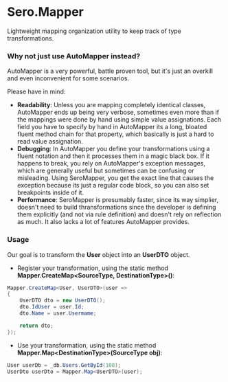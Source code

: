 # Sero.Mapper
Lightweight mapping organization utility to keep track of type transformations. 

### Why not just use AutoMapper instead?
AutoMapper is a very powerful, battle proven tool, but it&apos;s just an overkill and even inconvenient for some scenarios.

Please have in mind:

- **Readability**: Unless you are mapping completely identical classes, AutoMapper ends up being very verbose, sometimes even more than if the mappings were done by hand using simple value assignations. Each field you have to specify by hand in AutoMapper its a long, bloated fluent method chain for that property, which basically is just a hard to read value assignation.
- **Debugging**: In AutoMapper you define your transformations using a fluent notation and then it processes them in a magic black box. If it happens to break, you rely on AutoMapper&apos;s exception messages, which are generally useful but sometimes can be confusing or misleading. Using SeroMapper, you get the exact line that causes the exception because its just a regular code block, so you can also set breakpoints inside of it.
- **Performance**: SeroMapper is presumably faster, since its way simplier, doesn&apos;t need to build thransformations since the developer is defining them explicitly (and not via rule definition) and doesn&apos;t rely on reflection as much. It also lacks a lot of features AutoMapper provides.


### Usage
Our goal is to transform the **User** object into an **UserDTO** object.

- Register your transformation, using the static method **Mapper.CreateMap&lt;SourceType, DestinationType&gt;()**:
```csharp
Mapper.CreateMap<User, UserDTO>(user =>
{
	UserDTO dto = new UserDTO();
	dto.IdUser = user.Id;
	dto.Name = user.Usermame;

	return dto;
});
```

- Use your transformation, using the static method **Mapper.Map&lt;DestinationType&gt;(SourceType obj)**:
```csharp
User userDb = _db.Users.GetById(100);
UserDto userDto = Mapper.Map<UserDTO>(user);
```
